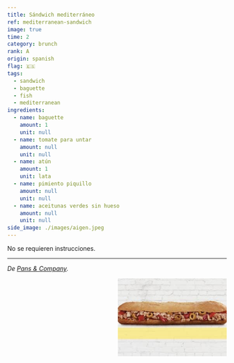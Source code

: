 ```yaml
---
title: Sándwich mediterráneo
ref: mediterranean-sandwich
image: true
time: 2
category: brunch
rank: A
origin: spanish
flag: 🇪🇸
tags:
  - sandwich
  - baguette
  - fish
  - mediterranean
ingredients:
  - name: baguette
    amount: 1
    unit: null
  - name: tomate para untar
    amount: null
    unit: null
  - name: atún
    amount: 1
    unit: lata
  - name: pimiento piquillo
    amount: null
    unit: null
  - name: aceitunas verdes sin hueso
    amount: null
    unit: null
side_image: ./images/aigen.jpeg
---
```


No se requieren instrucciones.

---

_De [Pans & Company](https://www.pansandcompany.com/)._

<img src="images/mediterranean_sandwich.jpg" style="width:250px; float:right;"/>